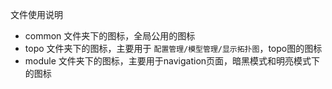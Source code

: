 文件使用说明

- common 文件夹下的图标，全局公用的图标
- topo 文件夹下的图标，主要用于 `配置管理/模型管理/显示拓扑图`，topo图的图标
- module 文件夹下的图标，主要用于navigation页面，暗黑模式和明亮模式下的图标
